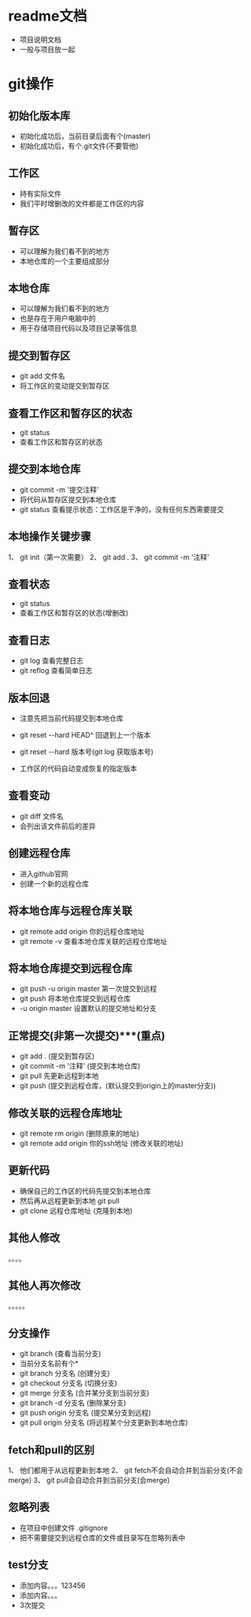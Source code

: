 # readme文档
- 项目说明文档
- 一般与项目放一起

# git操作

## 初始化版本库
- 初始化成功后，当前目录后面有个(master)
- 初始化成功后，有个.git文件(不要管他)

## 工作区
- 持有实际文件
- 我们平时增删改的文件都是工作区的内容

## 暂存区
- 可以理解为我们看不到的地方
- 本地仓库的一个主要组成部分

## 本地仓库
- 可以理解为我们看不到的地方
- 也是存在于用户电脑中的
- 用于存储项目代码以及项目记录等信息

## 提交到暂存区
- git add 文件名
- 将工作区的变动提交到暂存区

## 查看工作区和暂存区的状态
- git status 
- 查看工作区和暂存区的状态

## 提交到本地仓库
- git commit -m '提交注释'
- 将代码从暂存区提交到本地仓库
- git status 查看提示状态：工作区是干净的，没有任何东西需要提交

## 本地操作关键步骤
1、 git init（第一次需要）
2、 git add .
3、 git commit -m '注释'

## 查看状态
- git status
- 查看工作区和暂存区的状态(增删改)

## 查看日志
- git log 查看完整日志
- git reflog 查看简单日志

## 版本回退 
- 注意先把当前代码提交到本地仓库
- git reset --hard HEAD^ 回退到上一个版本
- git reset --hard 版本号(git log 获取版本号)

- 工作区的代码自动变成恢复的指定版本

## 查看变动
- git diff 文件名
- 会列出该文件前后的差异

## 创建远程仓库
- 进入github官网
- 创建一个新的远程仓库

## 将本地仓库与远程仓库关联
- git remote add origin 你的远程仓库地址
- git remote -v 查看本地仓库关联的远程仓库地址

## 将本地仓库提交到远程仓库
- git push -u origin master 第一次提交到远程
- git push 将本地仓库提交到远程仓库
- -u origin master 设置默认的提交地址和分支 

## 正常提交(非第一次提交)***(重点)
- git add . (提交到暂存区)
- git commit -m '注释' (提交到本地仓库)
- git pull 先更新远程到本地
- git push (提交到远程仓库，(默认提交到origin上的master分支))

## 修改关联的远程仓库地址
- git remote rm origin (删除原来的地址)
- git remote add origin 你的ssh地址 (修改关联的地址)

## 更新代码
- 确保自己的工作区的代码先提交到本地仓库
- 然后再从远程更新到本地 git pull
- git clone 远程仓库地址 (克隆到本地)

## 其他人修改
。。。。

## 其他人再次修改
。。。。。

## 分支操作
- git branch (查看当前分支)
- 当前分支名前有个*
- git branch 分支名 (创建分支)
- git checkout 分支名 (切换分支)
- git merge 分支名 (合并某分支到当前分支)
- git branch -d 分支名 (删除某分支)
- git push origin 分支名 (提交某分支到远程)
- git pull origin 分支名 (将远程某个分支更新到本地仓库)

## fetch和pull的区别
1、 他们都用于从远程更新到本地
2、 git fetch不会自动合并到当前分支(不会merge)
3、 git pull会自动合并到当前分支(会merge)

## 忽略列表
- 在项目中创建文件 .gitignore 
- 把不需要提交到远程仓库的文件或目录写在忽略列表中

## test分支
  
- 添加内容。。。123456
- 添加内容。。。
- 3次提交
